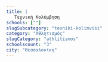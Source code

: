 ```yaml
---
title: |
   Τεχνική Κολύμβηση
schools: [""]
slugSubcategory: "texniki-kolimvisi"
category: "Αθλητισμός"
slugCategory: "athlitismos"
schoolscount: "3"
city: "Θεσσαλονίκη"
---
```


